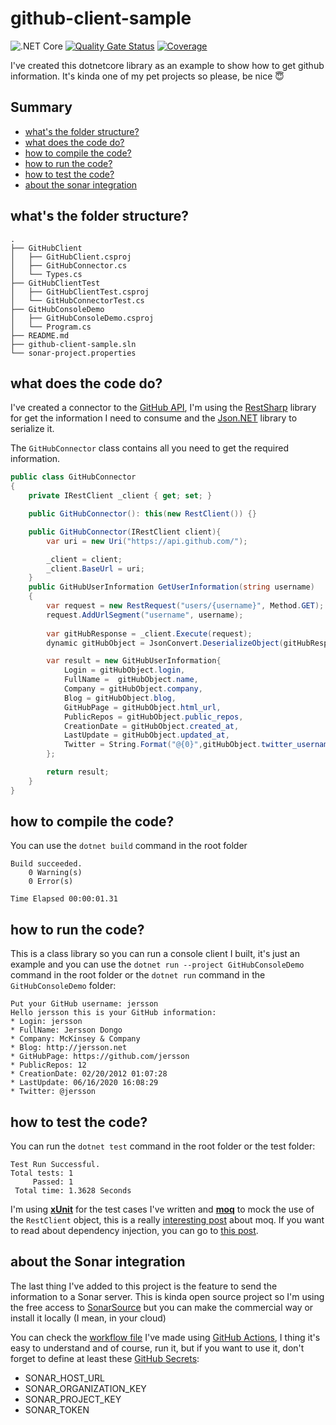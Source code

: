 # github-client-sample
![.NET Core](https://github.com/jersson/github-client-sample/workflows/GitHubClient%20Sample/badge.svg?branch=master)
[![Quality Gate Status](https://sonarcloud.io/api/project_badges/measure?project=jersson_github-client-sample&metric=alert_status)](https://sonarcloud.io/dashboard?id=jersson_github-client-sample)
[![Coverage](https://sonarcloud.io/api/project_badges/measure?project=jersson_github-client-sample&metric=coverage)](https://sonarcloud.io/dashboard?id=jersson_github-client-sample)

I've created this dotnetcore library as an example to show how to get github information. It's kinda one of my pet projects so please, be nice :innocent:

## Summary
- [what's the folder structure?](#whats-the-folder-structure)
- [what does the code do?](#what-does-the-code-do)
- [how to compile the code?](#how-to-compile-the-code)
- [how to run the code?](#how-to-run-the-code)
- [how to test the code?](#how-to-test-the-code)
- [about the sonar integration](#about-the-sonar-integration)

## what's the folder structure?
```
.
├── GitHubClient
│   ├── GitHubClient.csproj
│   ├── GitHubConnector.cs
│   └── Types.cs
├── GitHubClientTest
│   ├── GitHubClientTest.csproj
│   └── GitHubConnectorTest.cs
├── GitHubConsoleDemo
│   ├── GitHubConsoleDemo.csproj
│   └── Program.cs
├── README.md
├── github-client-sample.sln
└── sonar-project.properties
```

## what does the code do?
I've created a connector to the [GitHub API](https://developer.github.com/v3/), I'm using the [RestSharp](http://restsharp.org/getting-started/#basic-usage) library for get the information I need to consume and the [Json.NET](https://www.newtonsoft.com/json) library to serialize it.

The `GitHubConnector` class contains all you need to get the required information.
```c#
public class GitHubConnector
{
    private IRestClient _client { get; set; }

    public GitHubConnector(): this(new RestClient()) {}

    public GitHubConnector(IRestClient client){
        var uri = new Uri("https://api.github.com/");

        _client = client;
        _client.BaseUrl = uri;
    }
    public GitHubUserInformation GetUserInformation(string username)
    {
        var request = new RestRequest("users/{username}", Method.GET);
        request.AddUrlSegment("username", username);
        
        var gitHubResponse = _client.Execute(request);
        dynamic gitHubObject = JsonConvert.DeserializeObject(gitHubResponse.Content);

        var result = new GitHubUserInformation{
            Login = gitHubObject.login,
            FullName =  gitHubObject.name,
            Company = gitHubObject.company,
            Blog = gitHubObject.blog,
            GitHubPage = gitHubObject.html_url, 
            PublicRepos = gitHubObject.public_repos,
            CreationDate = gitHubObject.created_at,
            LastUpdate = gitHubObject.updated_at, 
            Twitter = String.Format("@{0}",gitHubObject.twitter_username)
        };

        return result;
    }
}
``` 

## how to compile the code?
You can use the `dotnet build` command in the root folder
```
Build succeeded.
    0 Warning(s)
    0 Error(s)

Time Elapsed 00:00:01.31
```

## how to run the code?
This is a class library so you can run a console client I built, it's just an example and you can use the `dotnet run --project GitHubConsoleDemo` command in the root folder or the `dotnet run` command in the `GitHubConsoleDemo` folder:
```
Put your GitHub username: jersson
Hello jersson this is your GitHub information:
* Login: jersson
* FullName: Jersson Dongo
* Company: McKinsey & Company
* Blog: http://jersson.net
* GitHubPage: https://github.com/jersson
* PublicRepos: 12
* CreationDate: 02/20/2012 01:07:28
* LastUpdate: 06/16/2020 16:08:29
* Twitter: @jersson
```

## how to test the code?
You can run the `dotnet test` command in the root folder or the test folder:
```
Test Run Successful.
Total tests: 1
     Passed: 1
 Total time: 1.3628 Seconds
```

I'm using [**xUnit**](https://xunit.net/docs/getting-started/netcore/cmdline) for the test cases I've written and [**moq**](https://github.com/Moq/moq4/wiki/Quickstart) to mock the use of the `RestClient` object, this is a really [interesting post](https://softchris.github.io/pages/dotnet-moq.html) about moq. If you want to read about dependency injection, you can go to [this post](https://www.c-sharpcorner.com/UploadFile/85ed7a/dependency-injection-in-C-Sharp/).

## about the Sonar integration
The last thing I've added to this project is the feature to send the information to a Sonar server. This is kinda open source project so I'm using the free access to [SonarSource](https://sonarcloud.io/dashboard?id=jersson_github-client-sample) but you can make the commercial way or install it locally (I mean, in your cloud) 

You can check the [workflow file](.github/workflows/dotnet-core.yml) I've made using [GitHub Actions](https://github.com/features/actions), I thing it's easy to understand and of course, run it, but if you want to use it, don't forget to define at least these [GitHub Secrets](https://docs.github.com/en/actions/configuring-and-managing-workflows/creating-and-storing-encrypted-secrets):

- SONAR_HOST_URL
- SONAR_ORGANIZATION_KEY
- SONAR_PROJECT_KEY
- SONAR_TOKEN